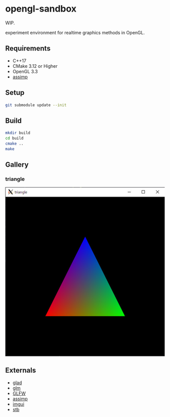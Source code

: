 # opengl-sandbox

WIP.

experiment environment for realtime graphics methods in OpenGL.

## Requirements

* C++17
* CMake 3.12 or Higher
* OpenGL 3.3
* [assimp](https://github.com/assimp/assimp)

## Setup

```bash
git submodule update --init
```

## Build

```bash
mkdir build
cd build
cmake ..
make
```

## Gallery

### triangle

![](./img/triangle.jpg)

## Externals

* [glad](https://github.com/Dav1dde/glad)
* [glm](https://github.com/g-truc/glm)
* [GLFW](https://github.com/glfw/glfw)
* [assimp](https://github.com/assimp/assimp)
* [imgui](https://github.com/ocornut/imgui)
* [stb](https://github.com/nothings/stb)